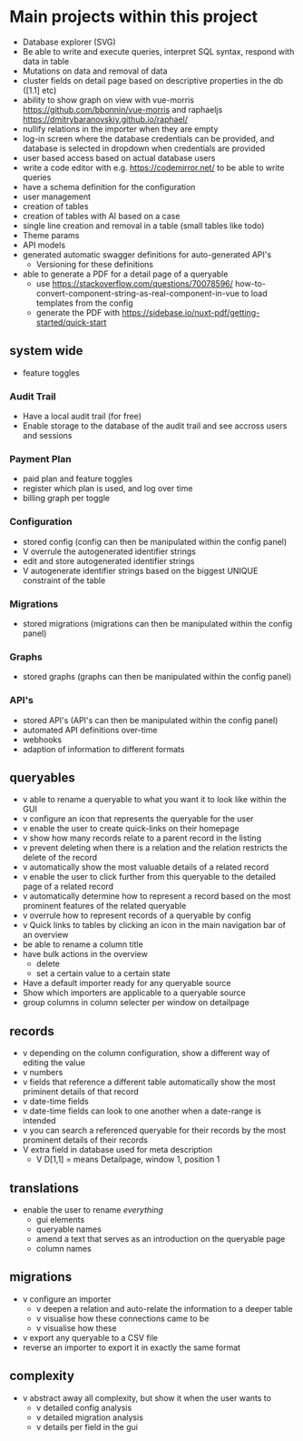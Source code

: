 # Main projects within this project

- Database explorer (SVG)
- Be able to write and execute queries, interpret SQL syntax, respond with data in table
- Mutations on data and removal of data
- cluster fields on detail page based on descriptive properties in the db ([1.1] etc)
- ability to show graph on view with vue-morris https://github.com/bbonnin/vue-morris and raphaeljs https://dmitrybaranovskiy.github.io/raphael/
- nullify relations in the importer when they are empty
- log-in screen where the database credentials can be provided, and database is selected in dropdown when credentials are provided
- user based access based on actual database users
- write a code editor with e.g. https://codemirror.net/ to be able to write queries
- have a schema definition for the configuration
- user management
- creation of tables
- creation of tables with AI based on a case
- single line creation and removal in a table (small tables like todo)
- Theme params
- API models 
- generated automatic swagger definitions for auto-generated API's
  - Versioning for these definitions
- able to generate a PDF for a detail page of a queryable
  - use https://stackoverflow.com/questions/70078596/ how-to-convert-component-string-as-real-component-in-vue to load templates from the config
  - generate the PDF with https://sidebase.io/nuxt-pdf/getting-started/quick-start

## system wide
- feature toggles

### Audit Trail
- Have a local audit trail (for free)
- Enable storage to the database of the audit trail and see accross users and sessions

### Payment Plan
- paid plan and feature toggles
- register which plan is used, and log over time
- billing graph per toggle

### Configuration
- stored config (config can then be manipulated within the config panel)
- V overrule the autogenerated identifier strings
- edit and store autogenerated identifier strings
- V autogenerate identifier strings based on the biggest UNIQUE constraint of the table

### Migrations
- stored migrations (migrations can then be manipulated within the config panel)

### Graphs
- stored graphs (graphs can then be manipulated within the config panel)

### API's
- stored API's (API's can then be manipulated within the config panel)
- automated API definitions over-time
- webhooks
- adaption of information to different formats


## queryables
- v able to rename a queryable to what you want it to look like within the GUI
- v configure an icon that represents the queryable for the user
- v enable the user to create quick-links on their homepage
- v show how many records relate to a parent record in the listing
- v prevent deleting when there is a relation and the relation restricts the delete of the record
- v automatically show the most valuable details of a related record
- v enable the user to click further from this queryable to the detailed page of a related record
- v automatically determine how to represent a record based on the most prominent features of the related queryable
- v overrule how to represent records of a queryable by config
- v Quick links to tables by clicking an icon in the main navigation bar of an overview
- be able to rename a column title
- have bulk actions in the overview
  - delete
  - set a certain value to a certain state
- Have a default importer ready for any queryable source
- Show which importers are applicable to a queryable source
- group columns in column selecter per window on detailpage


## records
- v depending on the column configuration, show a different way of editing the value
- v numbers
- v fields that reference a different table automatically show the most priminent details of that record
- v date-time fields 
- v date-time fields can look to one another when a date-range is intended
- v you can search a referenced queryable for their records by the most prominent details of their records
- V extra field in database used for meta description
  - V D\[1,1] = means Detailpage, window 1, position 1

## translations
- enable the user to rename *everything*
  - gui elements
  - queryable names
  - amend a text that serves as an introduction on the queryable page
  - column names

## migrations
- v configure an importer
  - v deepen a relation and auto-relate the information to a deeper table
  - v visualise how these connections came to be
  - v visualise how these 
- v export any queryable to a CSV file
- reverse an importer to export it in exactly the same format

## complexity
- v abstract away all complexity, but show it when the user wants to
  - v detailed config analysis
  - v detailed migration analysis
  - v details per field in the gui
